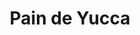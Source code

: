 ---
categories:
- Pain
check: Non
cuisson: Oui
draft: false
ingredients:
  autres:
  - commentaire: levure chimique pour les vegan et l'absence de gluten...
    quantite: 51
    title: Levure chimique
    unit: grammes
  epices:
  - quantite: 80
    title: Sel
    unit: grammes
  frais:
  - quantite: 4
    title: Feta
    unit: Kg
  - quantite: 1
    title: Beurre demi-sel
    unit: Kg
  lof:
  - commentaire: à faire ramolir
    quantite: 17
    title: Oeuf
    unit: unité
  - quantite: 2.7
    title: Farine de tapioca
    unit: Kg
layout: recettes
materiel:
- Four
plate: 170
prepAlt: []
preparation: '* Prechauffer le four a 260°.

  * Emietter la feta et ajouter la farine, la levure et le sel .

  * Incorporer les oeufs et le beurre.

  * Mélanger jusqu''a former une boule.

  * Rouler des petites boules avec la pate et les placer sur une plaque recouvert
  de papier sulfu.

  * Enfourner 8 minutes et deguster immediatement.'
publishDate: 2022-11-23 20:23:25.888000+00:00
regime:
- vegetarien
- sans-gluten
temperature: Chaud
title: Pain de Yucca
type: plat
---